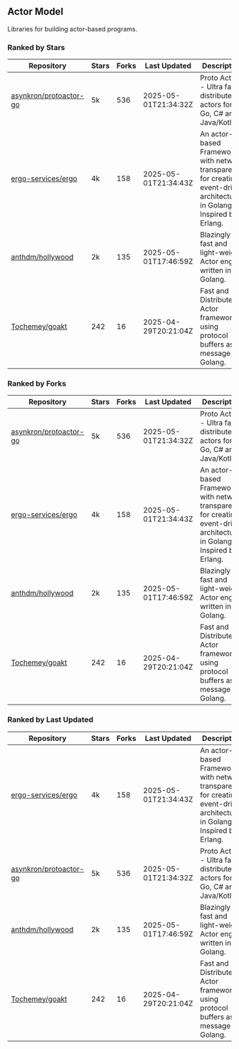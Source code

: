 ## Actor Model

Libraries for building actor-based programs.

### Ranked by Stars

| Repository | Stars | Forks | Last Updated | Description | 
|------------|-------|-------|--------------|-------------|
| [asynkron/protoactor-go](https://github.com/asynkron/protoactor-go) | 5k | 536 | 2025-05-01T21:34:32Z |  Proto Actor - Ultra fast distributed actors for Go, C# and Java/Kotlin. |
| [ergo-services/ergo](https://github.com/ergo-services/ergo) | 4k | 158 | 2025-05-01T21:34:43Z |  An actor-based Framework with network transparency for creating event-driven architecture in Golang. Inspired by Erlang. |
| [anthdm/hollywood](https://github.com/anthdm/hollywood) | 2k | 135 | 2025-05-01T17:46:59Z |  Blazingly fast and light-weight Actor engine written in Golang. |
| [Tochemey/goakt](https://github.com/Tochemey/goakt) | 242 | 16 | 2025-04-29T20:21:04Z |  Fast and Distributed Actor framework using protocol buffers as message for Golang. |

### Ranked by Forks

| Repository | Stars | Forks | Last Updated | Description | 
|------------|-------|-------|--------------|-------------|
| [asynkron/protoactor-go](https://github.com/asynkron/protoactor-go) | 5k | 536 | 2025-05-01T21:34:32Z |  Proto Actor - Ultra fast distributed actors for Go, C# and Java/Kotlin. |
| [ergo-services/ergo](https://github.com/ergo-services/ergo) | 4k | 158 | 2025-05-01T21:34:43Z |  An actor-based Framework with network transparency for creating event-driven architecture in Golang. Inspired by Erlang. |
| [anthdm/hollywood](https://github.com/anthdm/hollywood) | 2k | 135 | 2025-05-01T17:46:59Z |  Blazingly fast and light-weight Actor engine written in Golang. |
| [Tochemey/goakt](https://github.com/Tochemey/goakt) | 242 | 16 | 2025-04-29T20:21:04Z |  Fast and Distributed Actor framework using protocol buffers as message for Golang. |

### Ranked by Last Updated

| Repository | Stars | Forks | Last Updated | Description | 
|------------|-------|-------|--------------|-------------|
| [ergo-services/ergo](https://github.com/ergo-services/ergo) | 4k | 158 | 2025-05-01T21:34:43Z |  An actor-based Framework with network transparency for creating event-driven architecture in Golang. Inspired by Erlang. |
| [asynkron/protoactor-go](https://github.com/asynkron/protoactor-go) | 5k | 536 | 2025-05-01T21:34:32Z |  Proto Actor - Ultra fast distributed actors for Go, C# and Java/Kotlin. |
| [anthdm/hollywood](https://github.com/anthdm/hollywood) | 2k | 135 | 2025-05-01T17:46:59Z |  Blazingly fast and light-weight Actor engine written in Golang. |
| [Tochemey/goakt](https://github.com/Tochemey/goakt) | 242 | 16 | 2025-04-29T20:21:04Z |  Fast and Distributed Actor framework using protocol buffers as message for Golang. |

